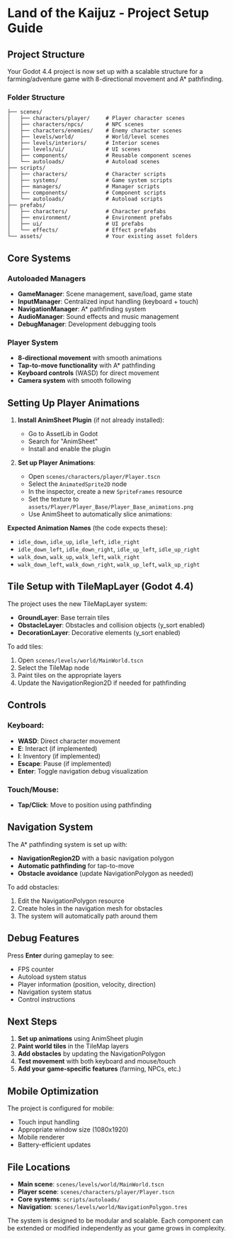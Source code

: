 # Land of the Kaijuz - Project Setup Guide

## Project Structure

Your Godot 4.4 project is now set up with a scalable structure for a farming/adventure game with 8-directional movement and A* pathfinding.

### Folder Structure
```
├── scenes/
│   ├── characters/player/     # Player character scenes
│   ├── characters/npcs/       # NPC scenes
│   ├── characters/enemies/    # Enemy character scenes
│   ├── levels/world/          # World/level scenes
│   ├── levels/interiors/      # Interior scenes
│   ├── levels/ui/             # UI scenes
│   ├── components/            # Reusable component scenes
│   └── autoloads/             # Autoload scenes
├── scripts/
│   ├── characters/            # Character scripts
│   ├── systems/               # Game system scripts
│   ├── managers/              # Manager scripts
│   ├── components/            # Component scripts
│   └── autoloads/             # Autoload scripts
├── prefabs/
│   ├── characters/            # Character prefabs
│   ├── environment/           # Environment prefabs
│   ├── ui/                    # UI prefabs
│   └── effects/               # Effect prefabs
└── assets/                    # Your existing asset folders
```

## Core Systems

### Autoloaded Managers
- **GameManager**: Scene management, save/load, game state
- **InputManager**: Centralized input handling (keyboard + touch)
- **NavigationManager**: A* pathfinding system
- **AudioManager**: Sound effects and music management
- **DebugManager**: Development debugging tools

### Player System
- **8-directional movement** with smooth animations
- **Tap-to-move functionality** with A* pathfinding
- **Keyboard controls** (WASD) for direct movement
- **Camera system** with smooth following

## Setting Up Player Animations

1. **Install AnimSheet Plugin** (if not already installed):
   - Go to AssetLib in Godot
   - Search for "AnimSheet" 
   - Install and enable the plugin

2. **Set up Player Animations**:
   - Open `scenes/characters/player/Player.tscn`
   - Select the `AnimatedSprite2D` node
   - In the inspector, create a new `SpriteFrames` resource
   - Set the texture to `assets/Player/Player_Base/Player_Base_animations.png`
   - Use AnimSheet to automatically slice animations:

**Expected Animation Names** (the code expects these):
- `idle_down`, `idle_up`, `idle_left`, `idle_right`
- `idle_down_left`, `idle_down_right`, `idle_up_left`, `idle_up_right`
- `walk_down`, `walk_up`, `walk_left`, `walk_right`
- `walk_down_left`, `walk_down_right`, `walk_up_left`, `walk_up_right`

## Tile Setup with TileMapLayer (Godot 4.4)

The project uses the new TileMapLayer system:
- **GroundLayer**: Base terrain tiles
- **ObstacleLayer**: Obstacles and collision objects (y_sort enabled)
- **DecorationLayer**: Decorative elements (y_sort enabled)

To add tiles:
1. Open `scenes/levels/world/MainWorld.tscn`
2. Select the TileMap node
3. Paint tiles on the appropriate layers
4. Update the NavigationRegion2D if needed for pathfinding

## Controls

### Keyboard:
- **WASD**: Direct character movement
- **E**: Interact (if implemented)
- **I**: Inventory (if implemented)
- **Escape**: Pause (if implemented)
- **Enter**: Toggle navigation debug visualization

### Touch/Mouse:
- **Tap/Click**: Move to position using pathfinding

## Navigation System

The A* pathfinding system is set up with:
- **NavigationRegion2D** with a basic navigation polygon
- **Automatic pathfinding** for tap-to-move
- **Obstacle avoidance** (update NavigationPolygon as needed)

To add obstacles:
1. Edit the NavigationPolygon resource
2. Create holes in the navigation mesh for obstacles
3. The system will automatically path around them

## Debug Features

Press **Enter** during gameplay to see:
- FPS counter
- Autoload system status
- Player information (position, velocity, direction)
- Navigation system status
- Control instructions

## Next Steps

1. **Set up animations** using AnimSheet plugin
2. **Paint world tiles** in the TileMap layers
3. **Add obstacles** by updating the NavigationPolygon
4. **Test movement** with both keyboard and mouse/touch
5. **Add your game-specific features** (farming, NPCs, etc.)

## Mobile Optimization

The project is configured for mobile:
- Touch input handling
- Appropriate window size (1080x1920)
- Mobile renderer
- Battery-efficient updates

## File Locations

- **Main scene**: `scenes/levels/world/MainWorld.tscn`
- **Player scene**: `scenes/characters/player/Player.tscn`
- **Core systems**: `scripts/autoloads/`
- **Navigation**: `scenes/levels/world/NavigationPolygon.tres`

The system is designed to be modular and scalable. Each component can be extended or modified independently as your game grows in complexity.
